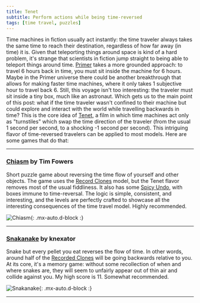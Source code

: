 ```yaml
---
title: Tenet
subtitle: Perform actions while being time-reversed
tags: [time travel, puzzles]
---
```


Time machines in fiction usually act instantly: the time traveler always takes the same time to reach their destination, regardless of how far away
(in time) it is. Given that teleporting things around space is kind of a hard problem, it's strange that scientists in fiction jump straight to
being able to teleport things around time. [Primer](https://en.wikipedia.org/wiki/Primer_(film)) takes a more grounded approach: to travel 6 hours back in
time, you must sit inside the machine for 6 hours. Maybe in the Primer universe there could be another breakthrough that allows for making faster
time machines, where it only takes 1 subjective hour to travel back 6. Still, this voyage isn't too interesting: the traveler must sit inside a
tiny box, much like an astronaut. Which gets us to the main point of this post: what if the time traveler wasn't confined to their machine but
could explore and interact with the world while travelling backwards in time? This is the core idea of [Tenet](https://en.wikipedia.org/wiki/Tenet_(film)),
a film in which time machines act only as "turnstiles" which swap the time direction of the traveler (from the usual 1 second per 
second, to a shocking -1 second per second). This intriguing flavor of time-reversed travelers can be applied to most models. Here are some
games that do that:
<a name="chiasm"></a>

-----

### [Chiasm](https://store.steampowered.com/app/1556550/Chiasm/) by Tim Fowers

Short puzzle game about reversing the time flow of yourself and other objects. The game uses the [Record Clones](/time-genres/record-clones) model,
but the Tenet flavor removes most of the usual fiddliness. It also has some [Spicy Undo](/time-genres/spicy-undo), with boxes immune to time-reversal.
The logic is simple, consistent, and interesting, and the levels are perfectly crafted to showcase all the interesting consequences of the time travel
model. Highly recommended.

![Chiasm](https://cdn.akamai.steamstatic.com/steam/apps/1556550/ss_2bba7534de7bb2cddf4e2b91443500fd0aa44ac0.600x338.jpg){: .mx-auto.d-block :}
<a name="snakanake"></a>

-----

### [Snakanake](https://knexator.itch.io/snakanake) by knexator

Snake but every pellet you eat reverses the flow of time. In other words, around half of the [Recorded Clones](/time-genres/record-clones) will be going backwards relative to you. At its core, it's a memory game: without some recollection of when and where snakes are, they will seem to unfairly appear out of thin air and collide against you. My high score is 11. Somewhat recommended.

![Snakanake](https://img.itch.zone/aW1nLzk2MDk0MjUucG5n/315x250%23c/LptyLD.png){: .mx-auto.d-block :}

-----
